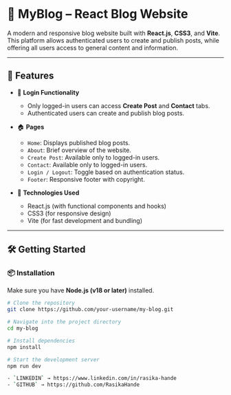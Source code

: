 # 📝 MyBlog – React Blog Website

A modern and responsive blog website built with **React.js**, **CSS3**, and **Vite**. This platform allows authenticated users to create and publish posts, while offering all users access to general content and information.

---

## 🚀 Features

- 🔐 **Login Functionality**
  - Only logged-in users can access **Create Post** and **Contact** tabs.
  - Authenticated users can create and publish blog posts.

- 🏠 **Pages**
  - `Home`: Displays published blog posts.
  - `About`: Brief overview of the website.
  - `Create Post`: Available only to logged-in users.
  - `Contact`: Available only to logged-in users.
  - `Login / Logout`: Toggle based on authentication status.
  - `Footer`: Responsive footer with copyright.

- 🎨 **Technologies Used**
  - React.js (with functional components and hooks)
  - CSS3 (for responsive design)
  - Vite (for fast development and bundling)

---

## 🛠️ Getting Started

### 📦 Installation

Make sure you have **Node.js (v18 or later)** installed.

```bash
# Clone the repository
git clone https://github.com/your-username/my-blog.git

# Navigate into the project directory
cd my-blog

# Install dependencies
npm install

# Start the development server
npm run dev

- `LINKEDIN` → https://www.linkedin.com/in/rasika-hande
- `GITHUB` → https://github.com/RasikaHande
